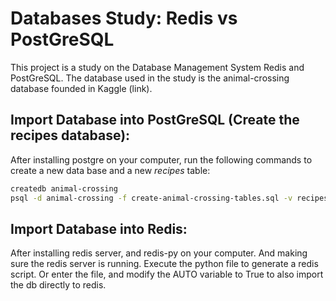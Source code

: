 # Databases Study: Redis vs PostGreSQL
This project is a study on the Database Management System Redis and PostGreSQL. 
The database used in the study is the animal-crossing database founded in Kaggle (link).

## Import Database into PostGreSQL (Create the recipes database):
After installing postgre on your computer, run the following commands to create a new data base and a new *recipes* table:  
```bash
createdb animal-crossing
psql -d animal-crossing -f create-animal-crossing-tables.sql -v recipes_path="'/path/to/animal-crossing-db-study/tables/recipes.csv'"
```

## Import Database into Redis:
After installing redis server, and redis-py on your computer. And making sure the redis server is running. Execute the python file to generate a redis script.
Or enter the file, and modify the AUTO variable to True to also import the db directly to redis.

